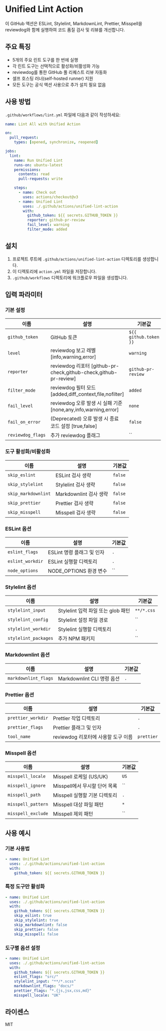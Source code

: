# Unified Lint Action

이 GitHub 액션은 ESLint, Stylelint, MarkdownLint, Prettier, Misspell을 reviewdog와 함께 실행하여 코드 품질 검사 및 리뷰를 개선합니다.

## 주요 특징

- 5개의 주요 린트 도구를 한 번에 실행
- 각 린트 도구는 선택적으로 활성화/비활성화 가능
- reviewdog를 통한 GitHub 풀 리퀘스트 리뷰 자동화
- 셀프 호스팅 러너(self-hosted runner) 지원
- 모든 도구는 공식 액션 사용으로 추가 설치 필요 없음

## 사용 방법

`.github/workflows/lint.yml` 파일에 다음과 같이 작성하세요:

```yaml
name: Lint All with Unified Action

on:
  pull_request:
    types: [opened, synchronize, reopened]

jobs:
  lint:
    name: Run Unified Lint
    runs-on: ubuntu-latest
    permissions:
      contents: read
      pull-requests: write

    steps:
      - name: Check out
        uses: actions/checkout@v3
      - name: Unified Lint
        uses: ./.github/actions/unified-lint-action
        with:
          github_token: ${{ secrets.GITHUB_TOKEN }}
          reporter: github-pr-review
          fail_level: warning
          filter_mode: added
```

## 설치

1. 프로젝트 루트에 `.github/actions/unified-lint-action` 디렉토리를 생성합니다.
2. 이 디렉토리에 `action.yml` 파일을 저장합니다.
3. `.github/workflows` 디렉토리에 워크플로우 파일을 생성합니다.

## 입력 파라미터

### 기본 설정

| 이름 | 설명 | 기본값 |
|------|-------------|---------|
| `github_token` | GitHub 토큰 | `${{ github.token }}` |
| `level` | reviewdog 보고 레벨 [info,warning,error] | `warning` |
| `reporter` | reviewdog 리포터 [github-pr-check,github-check,github-pr-review] | `github-pr-review` |
| `filter_mode` | reviewdog 필터 모드 [added,diff_context,file,nofilter] | `added` |
| `fail_level` | reviewdog 오류 발생 시 실패 기준 [none,any,info,warning,error] | `none` |
| `fail_on_error` | (Deprecated) 오류 발생 시 종료 코드 설정 [true,false] | `false` |
| `reviewdog_flags` | 추가 reviewdog 플래그 | `` |

### 도구 활성화/비활성화

| 이름 | 설명 | 기본값 |
|------|-------------|---------|
| `skip_eslint` | ESLint 검사 생략 | `false` |
| `skip_stylelint` | Stylelint 검사 생략 | `false` |
| `skip_markdownlint` | Markdownlint 검사 생략 | `false` |
| `skip_prettier` | Prettier 검사 생략 | `false` |
| `skip_misspell` | Misspell 검사 생략 | `false` |

### ESLint 옵션

| 이름 | 설명 | 기본값 |
|------|-------------|---------|
| `eslint_flags` | ESLint 명령 플래그 및 인자 | `.` |
| `eslint_workdir` | ESLint 실행할 디렉토리 | `.` |
| `node_options` | NODE_OPTIONS 환경 변수 | `` |

### Stylelint 옵션

| 이름 | 설명 | 기본값 |
|------|-------------|---------|
| `stylelint_input` | Stylelint 입력 파일 또는 glob 패턴 | `**/*.css` |
| `stylelint_config` | Stylelint 설정 파일 경로 | `` |
| `stylelint_workdir` | Stylelint 실행할 디렉토리 | `.` |
| `stylelint_packages` | 추가 NPM 패키지 | `` |

### Markdownlint 옵션

| 이름 | 설명 | 기본값 |
|------|-------------|---------|
| `markdownlint_flags` | Markdownlint CLI 명령 옵션 | `.` |

### Prettier 옵션

| 이름 | 설명 | 기본값 |
|------|-------------|---------|
| `prettier_workdir` | Prettier 작업 디렉토리 | `.` |
| `prettier_flags` | Prettier 플래그 및 인자 | `.` |
| `tool_name` | reviewdog 리포터에 사용할 도구 이름 | `prettier` |

### Misspell 옵션

| 이름 | 설명 | 기본값 |
|------|-------------|---------|
| `misspell_locale` | Misspell 로케일 (US/UK) | `US` |
| `misspell_ignore` | Misspell에서 무시할 단어 목록 | `` |
| `misspell_path` | Misspell 실행할 기본 디렉토리 | `.` |
| `misspell_pattern` | Misspell 대상 파일 패턴 | `*` |
| `misspell_exclude` | Misspell 제외 패턴 | `` |

## 사용 예시

### 기본 사용법

```yaml
- name: Unified Lint
  uses: ./.github/actions/unified-lint-action
  with:
    github_token: ${{ secrets.GITHUB_TOKEN }}
```

### 특정 도구만 활성화

```yaml
- name: Unified Lint
  uses: ./.github/actions/unified-lint-action
  with:
    github_token: ${{ secrets.GITHUB_TOKEN }}
    skip_eslint: true
    skip_stylelint: true
    skip_markdownlint: false
    skip_prettier: false
    skip_misspell: false
```

### 도구별 옵션 설정

```yaml
- name: Unified Lint
  uses: ./.github/actions/unified-lint-action
  with:
    github_token: ${{ secrets.GITHUB_TOKEN }}
    eslint_flags: "src/"
    stylelint_input: "**/*.scss"
    markdownlint_flags: "docs/"
    prettier_flags: "*.{js,jsx,css,md}"
    misspell_locale: "UK"
```

## 라이센스

MIT
